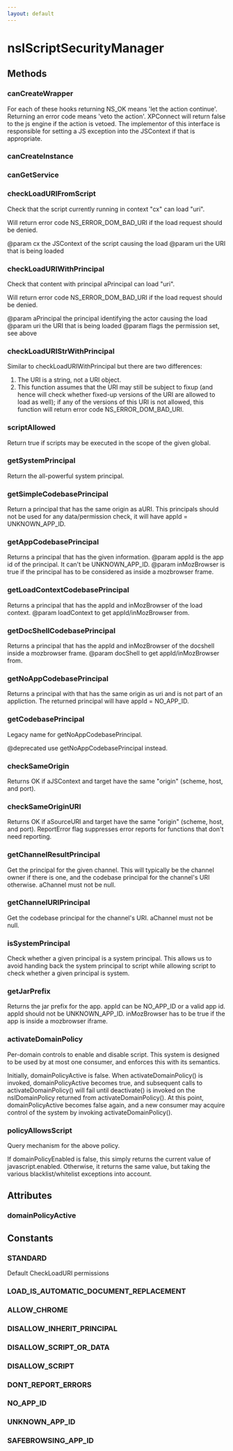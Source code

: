 ```yaml
---
layout: default
---
```


# nsIScriptSecurityManager #

## Methods ##

### canCreateWrapper ###

For each of these hooks returning NS_OK means 'let the action continue'.
Returning an error code means 'veto the action'. XPConnect will return
false to the js engine if the action is vetoed. The implementor of this
interface is responsible for setting a JS exception into the JSContext
if that is appropriate.


### canCreateInstance ###

### canGetService ###

### checkLoadURIFromScript ###

Check that the script currently running in context "cx" can load "uri".

Will return error code NS_ERROR_DOM_BAD_URI if the load request
should be denied.

@param cx the JSContext of the script causing the load
@param uri the URI that is being loaded


### checkLoadURIWithPrincipal ###

Check that content with principal aPrincipal can load "uri".

Will return error code NS_ERROR_DOM_BAD_URI if the load request
should be denied.

@param aPrincipal the principal identifying the actor causing the load
@param uri the URI that is being loaded
@param flags the permission set, see above


### checkLoadURIStrWithPrincipal ###

Similar to checkLoadURIWithPrincipal but there are two differences:

1) The URI is a string, not a URI object.
2) This function assumes that the URI may still be subject to fixup (and
hence will check whether fixed-up versions of the URI are allowed to
load as well); if any of the versions of this URI is not allowed, this
function will return error code NS_ERROR_DOM_BAD_URI.


### scriptAllowed ###

Return true if scripts may be executed in the scope of the given global.


### getSystemPrincipal ###

Return the all-powerful system principal.


### getSimpleCodebasePrincipal ###

Return a principal that has the same origin as aURI.
This principals should not be used for any data/permission check, it will
have appId = UNKNOWN_APP_ID.


### getAppCodebasePrincipal ###

Returns a principal that has the given information.
@param appId is the app id of the principal. It can't be UNKNOWN_APP_ID.
@param inMozBrowser is true if the principal has to be considered as
inside a mozbrowser frame.


### getLoadContextCodebasePrincipal ###

Returns a principal that has the appId and inMozBrowser of the load
context.
@param loadContext to get appId/inMozBrowser from.


### getDocShellCodebasePrincipal ###

Returns a principal that has the appId and inMozBrowser of the docshell
inside a mozbrowser frame.
@param docShell to get appId/inMozBrowser from.


### getNoAppCodebasePrincipal ###

Returns a principal with that has the same origin as uri and is not part
of an appliction.
The returned principal will have appId = NO_APP_ID.


### getCodebasePrincipal ###

Legacy name for getNoAppCodebasePrincipal.

@deprecated use getNoAppCodebasePrincipal instead.


### checkSameOrigin ###

Returns OK if aJSContext and target have the same "origin"
(scheme, host, and port).


### checkSameOriginURI ###

Returns OK if aSourceURI and target have the same "origin"
(scheme, host, and port).
ReportError flag suppresses error reports for functions that
don't need reporting.


### getChannelResultPrincipal ###

Get the principal for the given channel.  This will typically be the
channel owner if there is one, and the codebase principal for the
channel's URI otherwise.  aChannel must not be null.


### getChannelURIPrincipal ###

Get the codebase principal for the channel's URI.
aChannel must not be null.


### isSystemPrincipal ###

Check whether a given principal is a system principal.  This allows us
to avoid handing back the system principal to script while allowing
script to check whether a given principal is system.


### getJarPrefix ###

Returns the jar prefix for the app.
appId can be NO_APP_ID or a valid app id. appId should not be
UNKNOWN_APP_ID.
inMozBrowser has to be true if the app is inside a mozbrowser iframe.


### activateDomainPolicy ###

Per-domain controls to enable and disable script. This system is designed
to be used by at most one consumer, and enforces this with its semantics.

Initially, domainPolicyActive is false. When activateDomainPolicy() is
invoked, domainPolicyActive becomes true, and subsequent calls to
activateDomainPolicy() will fail until deactivate() is invoked on the
nsIDomainPolicy returned from activateDomainPolicy(). At this point,
domainPolicyActive becomes false again, and a new consumer may acquire
control of the system by invoking activateDomainPolicy().


### policyAllowsScript ###

Query mechanism for the above policy.

If domainPolicyEnabled is false, this simply returns the current value
of javascript.enabled. Otherwise, it returns the same value, but taking
the various blacklist/whitelist exceptions into account.


## Attributes ##

### domainPolicyActive ###

## Constants ##

### STANDARD ###

Default CheckLoadURI permissions


### LOAD_IS_AUTOMATIC_DOCUMENT_REPLACEMENT ###

### ALLOW_CHROME ###

### DISALLOW_INHERIT_PRINCIPAL ###

### DISALLOW_SCRIPT_OR_DATA ###

### DISALLOW_SCRIPT ###

### DONT_REPORT_ERRORS ###

### NO_APP_ID ###

### UNKNOWN_APP_ID ###

### SAFEBROWSING_APP_ID ###
